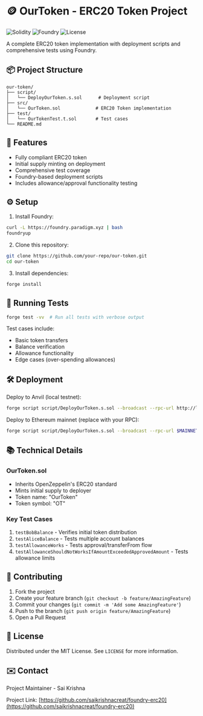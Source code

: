 # 🪙 OurToken - ERC20 Token Project

![Solidity](https://img.shields.io/badge/Solidity-0.8.18-informational) 
![Foundry](https://img.shields.io/badge/Foundry-v0.2.0-success)
![License](https://img.shields.io/badge/License-MIT-blue)

A complete ERC20 token implementation with deployment scripts and comprehensive tests using Foundry.

## 📦 Project Structure

```
our-token/
├── script/
│   └── DeployOurToken.s.sol      # Deployment script
├── src/
│   └── OurToken.sol             # ERC20 Token implementation
├── test/
│   └── OurTokenTest.t.sol       # Test cases
└── README.md
```

## 🚀 Features

- Fully compliant ERC20 token
- Initial supply minting on deployment
- Comprehensive test coverage
- Foundry-based deployment scripts
- Includes allowance/approval functionality testing

## ⚙️ Setup

1. Install Foundry:
```bash
curl -L https://foundry.paradigm.xyz | bash
foundryup
```

2. Clone this repository:
```bash
git clone https://github.com/your-repo/our-token.git
cd our-token
```

3. Install dependencies:
```bash
forge install
```

## 🧪 Running Tests

```bash
forge test -vv  # Run all tests with verbose output
```

Test cases include:
- Basic token transfers
- Balance verification
- Allowance functionality
- Edge cases (over-spending allowances)

## 🛠️ Deployment

Deploy to Anvil (local testnet):
```bash
forge script script/DeployOurToken.s.sol --broadcast --rpc-url http://localhost:8545
```

Deploy to Ethereum mainnet (replace with your RPC):
```bash
forge script script/DeployOurToken.s.sol --broadcast --rpc-url $MAINNET_RPC_URL
```

## 📚 Technical Details

### OurToken.sol
- Inherits OpenZeppelin's ERC20 standard
- Mints initial supply to deployer
- Token name: "OurToken"
- Token symbol: "OT"

### Key Test Cases
1. `testBobBalance` - Verifies initial token distribution
2. `testAliceBalance` - Tests multiple account balances
3. `testAllowanceWorks` - Tests approval/transferFrom flow
4. `testAllowanceShouldNotWorksIfAmountExceededApprovedAmount` - Tests allowance limits

## 🤝 Contributing

1. Fork the project
2. Create your feature branch (`git checkout -b feature/AmazingFeature`)
3. Commit your changes (`git commit -m 'Add some AmazingFeature'`)
4. Push to the branch (`git push origin feature/AmazingFeature`)
5. Open a Pull Request

## 📜 License

Distributed under the MIT License. See `LICENSE` for more information.

## ✉️ Contact

Project Maintainer - Sai Krishna 

Project Link: [https://github.com/saikrishnacreat/foundry-erc20](https://github.com/saikrishnacreat/foundry-erc20)